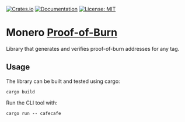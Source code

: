 [![Crates.io](https://img.shields.io/crates/v/monero-burn.svg)](https://crates.io/crates/monero-burn) [![Documentation](https://docs.rs/monero-burn/badge.svg)](https://docs.rs/monero-burn) [![License: MIT](https://img.shields.io/badge/License-MIT-yellow.svg)](https://opensource.org/licenses/MIT)

Monero [Proof-of-Burn](https://eprint.iacr.org/2019/1096.pdf)
===

Library that generates and verifies proof-of-burn addresses for any tag.

## Usage

The library can be built and tested using cargo:

```
cargo build
```

Run the CLI tool with:

```
cargo run -- cafecafe
```